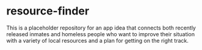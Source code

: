 # resource-finder

This is a placeholder repository for an app idea that connects both recently released inmates and homeless people who want to improve their situation with a variety of local resources and a plan for getting on the right track.
